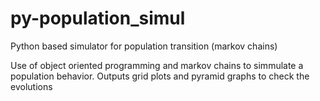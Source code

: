 # py-population_simul
Python based simulator for population transition (markov chains)

Use of object oriented programming and markov chains to simmulate a population behavior. Outputs grid plots and pyramid graphs to check the evolutions
